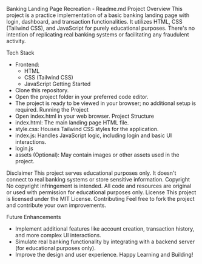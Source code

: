 Banking Landing Page Recreation - Readme.md
Project Overview
This project is a practice implementation of a basic banking landing page with login, dashboard, and transaction functionalities. It utilizes HTML, CSS (Tailwind CSS), and JavaScript for purely educational purposes. There's no intention of replicating real banking systems or facilitating any fraudulent activity.

Tech Stack
 * Frontend:
   * HTML
   * CSS (Tailwind CSS)
   * JavaScript
Getting Started
 * Clone this repository.
 * Open the project folder in your preferred code editor.
 * The project is ready to be viewed in your browser; no additional setup is required.
Running the Project
 * Open index.html in your web browser.
Project Structure
 * index.html: The main landing page HTML file.
 * style.css: Houses Tailwind CSS styles for the application.
 * index.js: Handles JavaScript logic, including login and basic UI interactions.
 * login.js
 * assets (Optional): May contain images or other assets used in the project.
 
 
Disclaimer
This project serves educational purposes only. It doesn't connect to real banking systems or store sensitive information.
Copyright
No copyright infringement is intended. All code and resources are original or used with permission for educational purposes only.
License
This project is licensed under the MIT License.
Contributing
Feel free to fork the project and contribute your own improvements.


Future Enhancements
 * Implement additional features like account creation, transaction history, and more complex UI interactions.
 * Simulate real banking functionality by integrating with a backend server (for educational purposes only).
 * Improve the design and user experience.
Happy Learning and Building!

